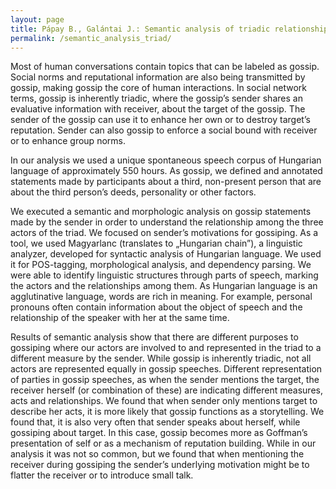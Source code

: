 ```yaml
---
layout: page
title: Pápay B., Galántai J.: Semantic analysis of triadic relationships in gossip statements
permalink: /semantic_analysis_triad/
---
```


Most of human conversations contain topics that can be labeled as gossip. Social norms and reputational information are also being transmitted by gossip, making gossip the core of human interactions. In social network terms, gossip is inherently triadic, where the gossip’s sender shares an evaluative information with receiver, about the target of the gossip. The sender of the gossip can use it to enhance her own or to destroy target’s reputation. Sender can also gossip to enforce a social bound with receiver or to enhance group norms.

In our analysis we used a unique spontaneous speech corpus of Hungarian language of approximately 550 hours. As gossip, we defined and annotated statements made by participants about a third, non-present person that are about the third person’s deeds, personality or other factors.

We executed a semantic and morphologic analysis on gossip statements made by the sender in order to understand the relationship among the three actors of the triad. We focused on sender’s motivations for gossiping. As a tool, we used Magyarlanc (translates to „Hungarian chain”), a linguistic analyzer, developed for syntactic analysis of Hungarian language. We used it  for POS-tagging, morphological analysis, and dependency parsing. We were able to identify linguistic structures through parts of speech, marking the actors and the relationships among them. As Hungarian language is an agglutinative language, words are rich in meaning. For example, personal pronouns often contain information about the object of speech and the relationship of the speaker with her at the same time.

Results of semantic analysis show that there are different purposes to gossiping where our actors are involved to and represented in the triad to a different measure by the sender. While gossip is inherently triadic, not all actors are represented equally in gossip speeches. Different representation of parties in gossip speeches, as when the sender mentions the target, the receiver herself (or combination of these) are indicating different measures, acts and relationships. We found that when sender only mentions target to describe her acts, it is more likely that gossip functions as a storytelling. We found that, it is also very often that sender speaks about herself, while gossiping about target. In this case, gossip becomes more as Goffman’s presentation of self or as a mechanism of reputation building. While in our analysis it was not so common, but we found that when mentioning the receiver during gossiping the sender’s underlying motivation might be to flatter the receiver or to introduce small talk.
